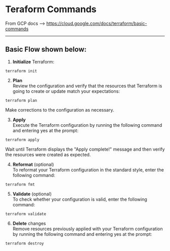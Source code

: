# Teraform Commands

From GCP docs --> https://cloud.google.com/docs/terraform/basic-commands  

---

## Basic Flow shown below:  

1. **Initialize** Terraform:

```
terraform init
```

2. **Plan**  
Review the configuration and verify that the resources that Terraform is going to create or update match your expectations:

```
terraform plan
```

Make corrections to the configuration as necessary.


3. **Apply**  
Execute the Terraform configuration by running the following command and entering yes at the prompt:

```
terraform apply
```
Wait until Terraform displays the "Apply complete!" message and then verify the resources were created as expected.  

4. **Reformat** (optional)    
To reformat your Terraform configuration in the standard style, enter the following command:

```
terraform fmt
```
5. **Validate** (optional)  
To check whether your configuration is valid, enter the following command:

```
terraform validate
```

6. **Delete** changes  
Remove resources previously applied with your Terraform configuration by running the following command and entering yes at the prompt:

```
terraform destroy
```
